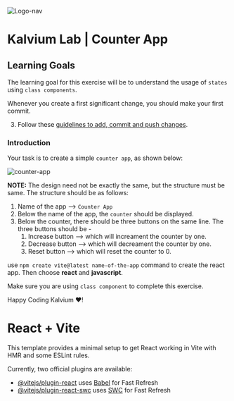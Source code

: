 ![Logo-nav](https://s3.ap-south-1.amazonaws.com/kalvi-education.github.io/front-end-web-development/Kalvium-Logo.png)

# Kalvium Lab | Counter App

## Learning Goals

The learning goal for this exercise will be to understand the usage of `states` using `class components`.

Whenever you create a first significant change, you should make your first commit.

3. Follow these [guidelines to add, commit and push changes](https://github.com/Kalvium-Program/general-guidelines-labs-project-builders).

### Introduction

Your task is to create a simple `counter app`, as shown below:

![counter-app](https://s3.ap-south-1.amazonaws.com/kalvi-education.github.io/front-end-web-development/counter-app.gif)


**NOTE:** The design need not be exactly the same, but the structure must be same. The structure should be as follows:

1. Name of the app --> `Counter App`
2. Below the name of the app, the `counter` should be displayed.
3. Below the counter, there should be three buttons on the same line. The three buttons should be - 
    1. Increase button --> which will increament the counter by one.
    2. Decrease button --> which will decreament the counter by one.
    3. Reset button --> which will reset the counter to 0.

use `npm create vite@latest name-of-the-app` command to create the react app. Then choose **react** and **javascript**.

Make sure you are using `class component` to complete this exercise.

Happy Coding Kalvium ❤️!





# React + Vite

This template provides a minimal setup to get React working in Vite with HMR and some ESLint rules.

Currently, two official plugins are available:

- [@vitejs/plugin-react](https://github.com/vitejs/vite-plugin-react/blob/main/packages/plugin-react/README.md) uses [Babel](https://babeljs.io/) for Fast Refresh
- [@vitejs/plugin-react-swc](https://github.com/vitejs/vite-plugin-react-swc) uses [SWC](https://swc.rs/) for Fast Refresh


